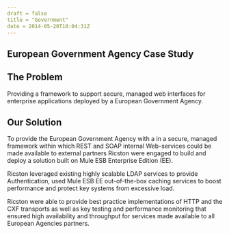 ```yaml
---
draft = false
title = "Government"
date = 2014-05-20T10:04:31Z
---
```


## European Government Agency Case Study

## The Problem
Providing a framework to support secure, managed web interfaces for enterprise applications deployed by a European Government Agency.

## Our Solution
To provide the European Government Agency with a in a secure, managed framework within which REST and SOAP internal Web-services could be made available to external partners Ricston were engaged to build and deploy a solution built on  Mule ESB Enterprise Edition (EE).

Ricston leveraged existing highly scalable LDAP services to provide Authentication, used Mule ESB EE out-of-the-box caching services to boost performance and protect key systems from excessive load.

Ricston were able to provide best practice implementations of HTTP and the CXF transports as well as key testing and performance monitoring that ensured high availability and throughput for services made available to all European Agencies partners.
